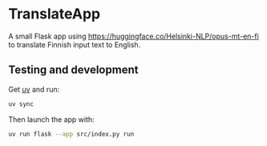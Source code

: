 # TranslateApp

A small Flask app using https://huggingface.co/Helsinki-NLP/opus-mt-en-fi to translate Finnish input text to English.

## Testing and development

Get [uv](https://docs.astral.sh/uv/) and run:

```bash
uv sync
```

Then launch the app with:

```bash
uv run flask --app src/index.py run
```